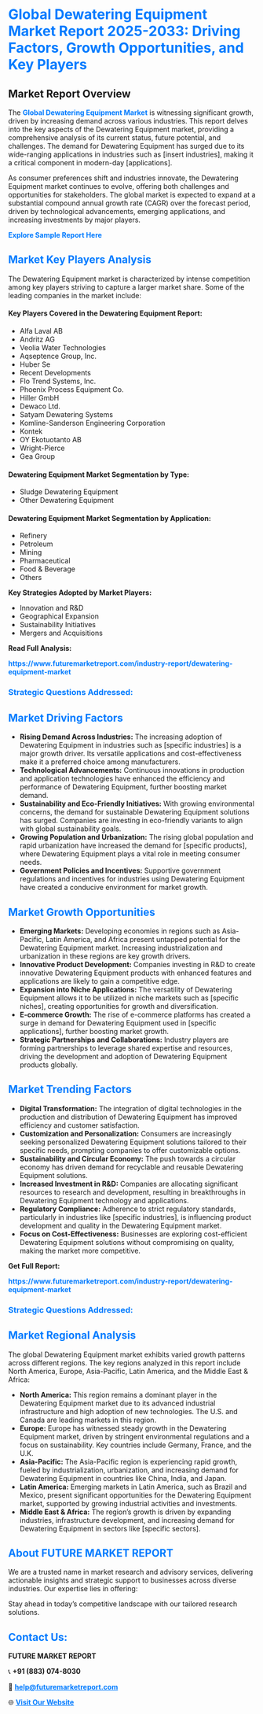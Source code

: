 <h1 style="color: #007BFF;">Global Dewatering Equipment Market Report 2025-2033: Driving Factors, Growth Opportunities, and Key Players</h1>

<section id="overview">
<h2>Market Report Overview</h2>
<p>The <a href="https://www.futuremarketreport.com/industry-report/dewatering-equipment-market" style="color: #007BFF; text-decoration: none;"><strong>Global Dewatering Equipment Market</strong></a> is witnessing significant growth, driven by increasing demand across various industries. This report delves into the key aspects of the Dewatering Equipment market, providing a comprehensive analysis of its current status, future potential, and challenges. The demand for Dewatering Equipment has surged due to its wide-ranging applications in industries such as [insert industries], making it a critical component in modern-day [applications].</p>
<p>As consumer preferences shift and industries innovate, the Dewatering Equipment market continues to evolve, offering both challenges and opportunities for stakeholders. The global market is expected to expand at a substantial compound annual growth rate (CAGR) over the forecast period, driven by technological advancements, emerging applications, and increasing investments by major players.</p>
</section>

<section id="overview">
<p><a href="https://www.futuremarketreport.com/request-sample/reportId=88641" style="color: #007BFF; text-decoration: none;"><strong>Explore Sample Report Here</strong></a></p>
</section>

<section id="key-players">
<h2 style="color: #007BFF;">Market Key Players Analysis</h2>
<p>The Dewatering Equipment market is characterized by intense competition among key players striving to capture a larger market share. Some of the leading companies in the market include:</p>
<h4>Key Players Covered in the Dewatering Equipment Report:</h4>
<ul><li>Alfa Laval AB</li><li>Andritz AG</li><li>Veolia Water Technologies</li><li>Aqseptence Group, Inc.</li><li>Huber Se</li><li>Recent Developments</li><li>Flo Trend Systems, Inc.</li><li>Phoenix Process Equipment Co.</li><li>Hiller GmbH</li><li>Dewaco Ltd.</li><li>Satyam Dewatering Systems</li><li>Komline-Sanderson Engineering Corporation</li><li>Kontek</li><li>OY Ekotuotanto AB</li><li>Wright-Pierce</li><li>Gea Group</li></ul>
<h4>Dewatering Equipment Market Segmentation by Type:</h4>
<ul><li>Sludge Dewatering Equipment</li><li>Other Dewatering Equipment</li></ul>

<h4>Dewatering Equipment Market Segmentation by Application:</h4>
<ul><li>Refinery</li><li>Petroleum</li><li>Mining</li><li>Pharmaceutical</li><li>Food &amp; Beverage</li><li>Others</li></ul>
<p><strong>Key Strategies Adopted by Market Players:</strong></p>
<ul>
<li>Innovation and R&D</li>
<li>Geographical Expansion</li>
<li>Sustainability Initiatives</li>
<li>Mergers and Acquisitions</li>
</ul>
</section>

<section>
<p><strong>Read Full Analysis: </strong></p><a href="https://www.futuremarketreport.com/industry-report/dewatering-equipment-market" style="color: #007BFF; text-decoration: none;"><strong>https://www.futuremarketreport.com/industry-report/dewatering-equipment-market</strong></a>
<h3 style="color: #007BFF;">Strategic Questions Addressed:</h3>
</section>

<section id="driving-factors">
<h2 style="color: #007BFF;">Market Driving Factors</h2>
<ul>
<li><strong>Rising Demand Across Industries:</strong> The increasing adoption of Dewatering Equipment in industries such as [specific industries] is a major growth driver. Its versatile applications and cost-effectiveness make it a preferred choice among manufacturers.</li>
<li><strong>Technological Advancements:</strong> Continuous innovations in production and application technologies have enhanced the efficiency and performance of Dewatering Equipment, further boosting market demand.</li>
<li><strong>Sustainability and Eco-Friendly Initiatives:</strong> With growing environmental concerns, the demand for sustainable Dewatering Equipment solutions has surged. Companies are investing in eco-friendly variants to align with global sustainability goals.</li>
<li><strong>Growing Population and Urbanization:</strong> The rising global population and rapid urbanization have increased the demand for [specific products], where Dewatering Equipment plays a vital role in meeting consumer needs.</li>
<li><strong>Government Policies and Incentives:</strong> Supportive government regulations and incentives for industries using Dewatering Equipment have created a conducive environment for market growth.</li>
</ul>
</section>

<section id="growth-opportunities">
<h2 style="color: #007BFF;">Market Growth Opportunities</h2>
<ul>
<li><strong>Emerging Markets:</strong> Developing economies in regions such as Asia-Pacific, Latin America, and Africa present untapped potential for the Dewatering Equipment market. Increasing industrialization and urbanization in these regions are key growth drivers.</li>
<li><strong>Innovative Product Development:</strong> Companies investing in R&D to create innovative Dewatering Equipment products with enhanced features and applications are likely to gain a competitive edge.</li>
<li><strong>Expansion into Niche Applications:</strong> The versatility of Dewatering Equipment allows it to be utilized in niche markets such as [specific niches], creating opportunities for growth and diversification.</li>
<li><strong>E-commerce Growth:</strong> The rise of e-commerce platforms has created a surge in demand for Dewatering Equipment used in [specific applications], further boosting market growth.</li>
<li><strong>Strategic Partnerships and Collaborations:</strong> Industry players are forming partnerships to leverage shared expertise and resources, driving the development and adoption of Dewatering Equipment products globally.</li>
</ul>
</section>

<section id="trending-factors">
<h2 style="color: #007BFF;">Market Trending Factors</h2>
<ul>
<li><strong>Digital Transformation:</strong> The integration of digital technologies in the production and distribution of Dewatering Equipment has improved efficiency and customer satisfaction.</li>
<li><strong>Customization and Personalization:</strong> Consumers are increasingly seeking personalized Dewatering Equipment solutions tailored to their specific needs, prompting companies to offer customizable options.</li>
<li><strong>Sustainability and Circular Economy:</strong> The push towards a circular economy has driven demand for recyclable and reusable Dewatering Equipment solutions.</li>
<li><strong>Increased Investment in R&D:</strong> Companies are allocating significant resources to research and development, resulting in breakthroughs in Dewatering Equipment technology and applications.</li>
<li><strong>Regulatory Compliance:</strong> Adherence to strict regulatory standards, particularly in industries like [specific industries], is influencing product development and quality in the Dewatering Equipment market.</li>
<li><strong>Focus on Cost-Effectiveness:</strong> Businesses are exploring cost-efficient Dewatering Equipment solutions without compromising on quality, making the market more competitive.</li>
</ul>
</section>

<section>
<p><strong>Get Full Report: </strong></p><a href="https://www.futuremarketreport.com/industry-report/dewatering-equipment-market" style="color: #007BFF; text-decoration: none;"><strong>https://www.futuremarketreport.com/industry-report/dewatering-equipment-market</strong></a>
<h3 style="color: #007BFF;">Strategic Questions Addressed:</h3>
</section>


<section id="regional-analysis">
<h2 style="color: #007BFF;">Market Regional Analysis</h2>
<p>The global Dewatering Equipment market exhibits varied growth patterns across different regions. The key regions analyzed in this report include North America, Europe, Asia-Pacific, Latin America, and the Middle East & Africa:</p>
<ul>
<li><strong>North America:</strong> This region remains a dominant player in the Dewatering Equipment market due to its advanced industrial infrastructure and high adoption of new technologies. The U.S. and Canada are leading markets in this region.</li>
<li><strong>Europe:</strong> Europe has witnessed steady growth in the Dewatering Equipment market, driven by stringent environmental regulations and a focus on sustainability. Key countries include Germany, France, and the U.K.</li>
<li><strong>Asia-Pacific:</strong> The Asia-Pacific region is experiencing rapid growth, fueled by industrialization, urbanization, and increasing demand for Dewatering Equipment in countries like China, India, and Japan.</li>
<li><strong>Latin America:</strong> Emerging markets in Latin America, such as Brazil and Mexico, present significant opportunities for the Dewatering Equipment market, supported by growing industrial activities and investments.</li>
<li><strong>Middle East & Africa:</strong> The region’s growth is driven by expanding industries, infrastructure development, and increasing demand for Dewatering Equipment in sectors like [specific sectors].</li>
</ul>
</section>

<footer>
<h2 style="color: #007BFF;">About FUTURE MARKET REPORT</h2>
<p>We are a trusted name in market research and advisory services, delivering actionable insights and strategic support to businesses across diverse industries. Our expertise lies in offering:</p>

<p>Stay ahead in today’s competitive landscape with our tailored research solutions.</p>

<h2 style="color: #007BFF;">Contact Us:</h2>
<p><strong>FUTURE MARKET REPORT</strong></p>
<p>📞 <strong>+91 (883) 074-8030</strong></p>
<p>📧 <strong><a href="mailto:help@futuremarketreport.com" style="color: #007BFF;">help@futuremarketreport.com</a></strong></p>
<p>🌐 <strong><a href="https://www.futuremarketreport.com/" style="color: #007BFF;">Visit Our Website</a></strong></p>
</footer>